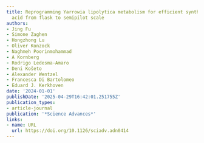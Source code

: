 ```yaml
---
title: Reprogramming Yarrowia lipolytica metabolism for efficient synthesis of itaconic
  acid from flask to semipilot scale
authors:
- Jing Fu
- Simone Zaghen
- Hongzhong Lu
- Oliver Konzock
- Naghmeh Poorinmohammad
- A Kornberg
- Rodrigo Ledesma‐Amaro
- Deni Košeto
- Alexander Wentzel
- Francesca Di Bartolomeo
- Eduard J. Kerkhoven
date: '2024-01-01'
publishDate: '2025-04-29T16:42:01.251755Z'
publication_types:
- article-journal
publication: '*Science Advances*'
links:
- name: URL
  url: https://doi.org/10.1126/sciadv.adn0414
---
```

